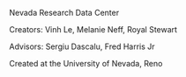 Nevada Research Data Center

Creators: Vinh Le, Melanie Neff, Royal Stewart

Advisors: Sergiu Dascalu, Fred Harris Jr

Created at the University of Nevada, Reno
